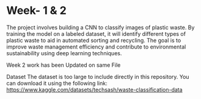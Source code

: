# Week- 1 & 2
The project involves building a CNN to classify images of plastic waste. By training the model on a labeled dataset, it will identify different types of plastic waste to aid in automated sorting and recycling. The goal is to improve waste management efficiency and contribute to environmental sustainability using deep learning techniques.  

Week 2 work has been Updated on same File 

Dataset The dataset is too large to include directly in this repository. You can download it using the following link: https://www.kaggle.com/datasets/techsash/waste-classification-data
